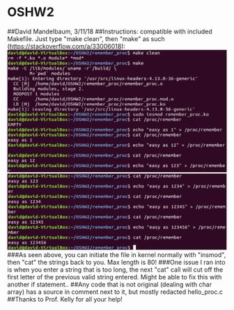 # OSHW2
##David Mandelbaum, 3/11/18
##Instructions: compatible with included Makefile. Just type "make clean", then "make" 
as such (https://stackoverflow.com/a/33006018): 
![Alt text](./image1.png?raw=true "First picture")
![Alt text](./image2.png?raw=true "Second picture")
###As seen above, you can initiate the file in kernel normally with "insmod", then "cat" the strings back to you. Max length is 80!
###One issue I ran into is when you enter a string that is too long, the next "cat" call will cut off the first letter of the previous valid string entered. Might be able to fix this with another if statement.. 
##Any code that is not original (dealing with char array) has a source in comment next to it, but mostly redacted hello_proc.c 
##Thanks to Prof. Kelly for all your help!